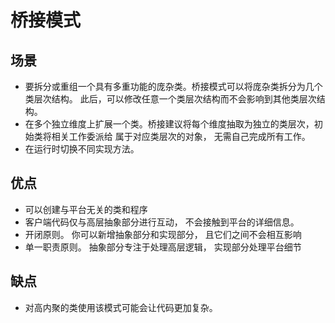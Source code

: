 # 桥接模式

## 场景
- 要拆分或重组一个具有多重功能的庞杂类。桥接模式可以将庞杂类拆分为几个类层次结构。
此后，可以修改任意一个类层次结构而不会影响到其他类层次结构。
- 在多个独立维度上扩展一个类。桥接建议将每个维度抽取为独立的类层次，初始类将相关工作委派给
属于对应类层次的对象， 无需自己完成所有工作。
- 在运行时切换不同实现方法。

## 优点
- 可以创建与平台无关的类和程序
- 客户端代码仅与高层抽象部分进行互动， 不会接触到平台的详细信息。
- 开闭原则。 你可以新增抽象部分和实现部分， 且它们之间不会相互影响
- 单一职责原则。 抽象部分专注于处理高层逻辑， 实现部分处理平台细节

## 缺点
- 对高内聚的类使用该模式可能会让代码更加复杂。